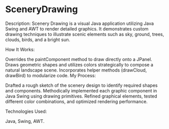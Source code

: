 # SceneryDrawing
Description:
Scenery Drawing is a visual Java application utilizing Java Swing and AWT to render detailed graphics. It demonstrates custom drawing techniques to illustrate scenic elements such as sky, ground, trees, clouds, birds, and a bright sun.

How It Works:

Overrides the paintComponent method to draw directly onto a JPanel.
Draws geometric shapes and utilizes colors strategically to compose a natural landscape scene.
Incorporates helper methods (drawCloud, drawBird) to modularize code.
My Process:

Drafted a rough sketch of the scenery design to identify required shapes and components.
Methodically implemented each graphic component in Java Swing using drawing primitives.
Refined graphical elements, tested different color combinations, and optimized rendering performance.

Technologies Used:

Java, Swing, AWT.
